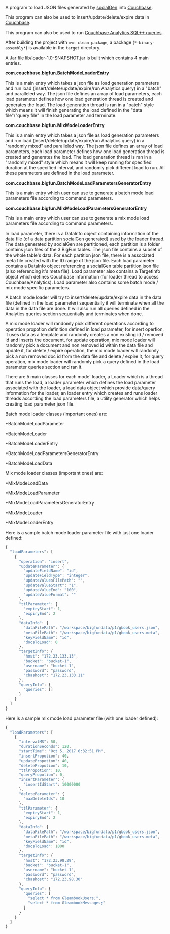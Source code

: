 A program to load JSON files generated by 
[socialGen](https://github.com/huiwangcouchbase/socialGen.git) into 
[Couchbase](http://www.couchbase.com/).

This program can also be used to insert/update/delete/expire data in [Couchbase](http://www.couchbase.com/). 

This program can also be used to run [Couchbase Analytics SQL++ queries](https://developer.couchbase.com/documentation/server/4.5/analytics/1_intro.html).

After building the project with `mvn clean package`, a package (`*-binary-assembly*`) is available in the `target` directory.

A Jar file lib/loader-1.0-SNAPSHOT.jar is built which contains 4 main entries.

**com.couchbase.bigfun.BatchModeLoaderEntry**

This is a main entry which takes a json file as load generation parameters and run load (insert/delete/update/expire/run Analytics query) in a "batch" and paralleled way. 
The json file defines an array of load parameters, each load parameter defines how one load generation thread is created and generates the load. 
The load generation thread is ran in a "batch" style which means it will finish generating the load defined in the "data file"/"query file" in the load parameter and terminate.  

**com.couchbase.bigfun.MixModeLoaderEntry**

This is a main entry which takes a json file as load generation parameters and run load (insert/delete/update/expire/run Analytics query) in a "randomly mixed" and paralleled way.
The json file defines an array of load parameters, each load parameter defines how one load generation thread is created and generates the load. 
The load generation thread is ran in a "randomly mixed" style which means it will keep running for specified duration at the specified interval, and randomly pick different load to run. All these parameters are defined in the load parameter. 
 
**com.couchbase.bigfun.BatchModeLoadParametersGeneratorEntry**

This is a main entry which user can use to generate a batch mode load parameters file according to command parameters.

**com.couchbase.bigfun.MixModeLoadParametersGeneratorEntry**

This is a main entry which user can use to generate a mix mode load parameters file according to command parameters.

In load parameter, there is a DataInfo object containing information of the data file (of a data partition socialGen generated) used by the loader thread. 
The data generated by socialGen are partitioned, each partition is a folder contains json files of the 3 BigFun tables. The json file contains a subset of the whole table's data. 
For each partition json file, there is a associated meta file created with the ID range of the json file. Each load parameter contains a DataInfo object referencing a socialGen table partition json file (also referencing it's meta file).
Load parameter also contains a TargetInfo object which defines Couchbase information (for loader thread to access Couchbase/Analytics). Load parameter also contains some batch mode / mix mode specific parameters.

A batch mode loader will try to insert/delete/update/expire data in the data file (defined in the load parameter) sequentially it will terminate when all the data in the data file are done. It will also run all queries defined in the Analytics queries section sequentially and terminates when done.

A mix mode loader will randomly pick different operations according to operation propotion definition defined in load parameter, for insert opertion, it uses data as a template and randomly creates a non existing id / removed id and inserts the document, for update operation, mix mode loader will randomly pick a document and non removed id within the data file and update it, for delete / expire operation, the mix mode loader will randomly pick a non removed doc id from the data file and delete / expire it, for query operation, mix mode loader will randomly pick a query defined in the load parameter queries section and ran it.   

There are 5 main classes for each mode' loader, a Loader which is a thread that runs the load, a loader parameter which defines the load parameter associated with the loader, a load data object which provide data/query information for the loader, an loader entry which creates and runs loader threads according the load parameters file, a utility generator which helps creating load parameter json file.

Batch mode loader classes (important ones) are:

  *BatchModeLoadParameter

  *BatchModeLoader

  *BatchModeLoaderEntry

  *BatchModeLoadParametersGeneratorEntry

  *BatchModeLoadData

Mix mode loader classes (important ones) are:

  *MixModeLoadData

  *MixModeLoadParameter

  *MixModeLoadParametersGeneratorEntry

  *MixModeLoader

  *MixModeLoaderEntry

Here is a sample batch mode loader parameter file with just one loader defined:

```javascript
{
  "loadParameters": [
    {
      "operation": "insert",
      "updateParameter": {
        "updateFieldName": "id",
        "updateFieldType": "integer",
        "updateValuesFilePath": "",
        "updateValueStart": "1",
        "updateValueEnd": "100",
        "updateValueFormat": ""
      },
      "ttlParameter": {
        "expiryStart": 1,
        "expiryEnd": 2
      },
      "dataInfo": {
        "dataFilePath": "/workspace/bigfundata/p1/gbook_users.json",
        "metaFilePath": "/workspace/bigfundata/p1/gbook_users.meta",
        "keyFieldName": "id",
        "docsToLoad": 0
      },
      "targetInfo": {
        "host": "172.23.133.13",
        "bucket": "bucket-1",
        "username": "bucket-1",
        "password": "password",
        "cbashost": "172.23.133.11"
      },
      "queryInfo": {
        "queries": []
      }
    }
  ]
}
```

Here is a sample mix mode load parameter file (with one loader defined):

```javascript
{
  "loadParameters": [
    {
      "intervalMS": 50,
      "durationSeconds": 120,
      "startTime": "Oct 5, 2017 6:32:51 PM",
      "insertPropotion": 40,
      "updatePropotion": 40,
      "deletePropotion": 10,
      "ttlPropotion": 10,
      "queryPropotion": 0,
      "insertParameter": {
        "insertIdStart": 10000000
      },
      "deleteParameter": {
        "maxDeleteIds": 10
      },
      "ttlParameter": {
        "expiryStart": 1,
        "expiryEnd": 2
      },
      "dataInfo": {
        "dataFilePath": "/workspace/bigfundata/p1/gbook_users.json",
        "metaFilePath": "/workspace/bigfundata/p1/gbook_users.meta",
        "keyFieldName": "id",
        "docsToLoad": 1000
      },
      "targetInfo": {
        "host": "172.23.98.29",
        "bucket": "bucket-1",
        "username": "bucket-1",
        "password": "password",
        "cbashost": "172.23.98.30"
      },
      "queryInfo": {
        "queries": [
          "select * from GleambookUsers;",
          "select * from GleambookMessages;"
        ]
      }
    }
  ]
}
``` 




